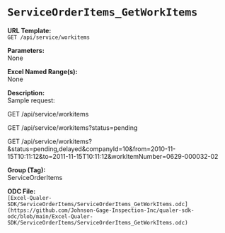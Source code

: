 # `ServiceOrderItems_GetWorkItems`

**URL Template:**  
`GET /api/service/workitems`

**Parameters:**  
None

**Excel Named Range(s):**  
None

**Description:**  
Sample request:
            
GET /api/service/workitems
            
GET /api/service/workitems?status=pending
            
GET /api/service/workitems?&amp;status=pending,delayed&amp;companyId=10&amp;from=2010-11-15T10:11:12&amp;to=2011-11-15T10:11:12&amp;workItemNumber=0629-000032-02

**Group (Tag):**  
ServiceOrderItems

**ODC File:**  
`[Excel-Qualer-SDK/ServiceOrderItems/ServiceOrderItems_GetWorkItems.odc](https://github.com/Johnson-Gage-Inspection-Inc/qualer-sdk-odc/blob/main/Excel-Qualer-SDK/ServiceOrderItems/ServiceOrderItems_GetWorkItems.odc)`
